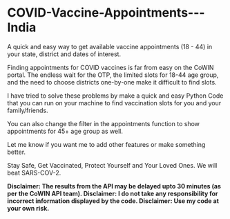 # COVID-Vaccine-Appointments---India
A quick and easy way to get available vaccine appointments (18 - 44) in your state, district and dates of interest.


Finding appointments for COVID vaccines is far from easy on the CoWIN portal.
The endless wait for the OTP, the limited slots for 18-44 age group, and the need to choose districts one-by-one make it
difficult to find slots.

I have tried to solve these problems by make a quick and easy Python Code that you can run on your machine to find
vaccination slots for you and your family/friends.

You can also change the filter in the appointments function to show appointments for 45+ age group as well.

Let me know if you want me to add other features or make something better.

Stay Safe, Get Vaccinated, Protect Yourself and Your Loved Ones.
We will beat SARS-COV-2.



**Disclaimer: The results from the API may be delayed upto 30 minutes (as per the CoWIN API team).
Disclaimer: I do not take any responsibility for incorrect information displayed by the code.
Disclaimer: Use my code at your own risk.**
